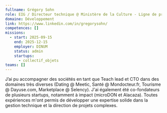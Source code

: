 ```yaml
---
fullname: Grégory Sohn
role: EIG / Directeur technique @ Ministère de la Culture - Ligne de produits collections
domaine: Développement
link: https://www.linkedin.com/in/gregorysohn/
competences: []
missions:
  - start: 2025-09-15
    end: 2025-12-15
    employer: DINUM
    status: admin
    startups:
      - collectif_objets
teams: []
---
```

J’ai pu accompagner des sociétés en tant que Teach lead et CTO dans des domaines très diverses (Dating @ Meetic, Santé @ Mondocteur.fr, Tourisme @ Dayuse.com, Marketplace @ Selency). J'ai également été co-fondateurs de plusieurs startups, notamment à impact (microDON et Alacaza).
Toutes expériences m'ont permis de développer une expertise solide dans la gestion technique et la direction de projets complexes. 